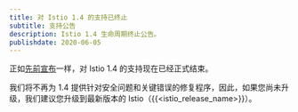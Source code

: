 ```yaml
---
title: 对 Istio 1.4 的支持已终止
subtitle: 支持公告
description: Istio 1.4 生命周期终止公告。
publishdate: 2020-06-05
---
```


正如[先前宣布](/zh/news/support/announcement-1.4-eol/)一样，对 Istio 1.4 的支持现在已经正式结束。

我们将不再为 1.4 提供针对安全问题和关键错误的修复程序，因此，如果您尚未升级，我们建议您升级到最新版本的 Istio（{{<istio_release_name>}}）。